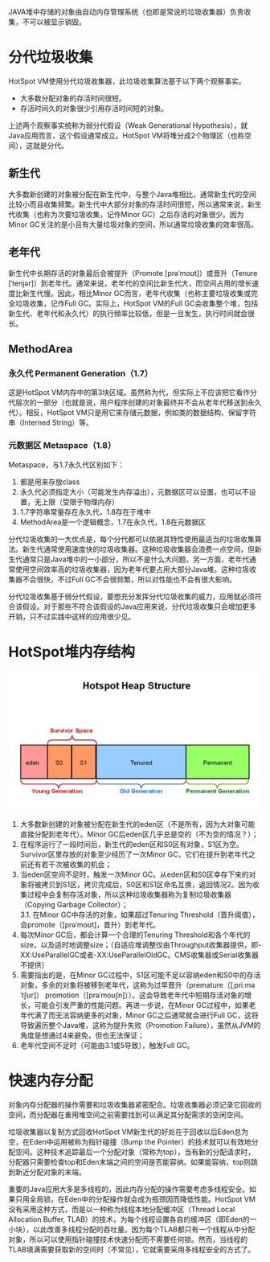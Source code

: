 JAVA堆中存储的对象由自动内存管理系统（也即是常说的垃圾收集器）负责收集，不可以被显示销毁。

# 分代垃圾收集
HotSpot VM使用分代垃圾收集器，此垃圾收集算法基于以下两个观察事实。
- 大多数分配对象的存活时间很短。
- 存活时间久的对象很少引用存活时间短的对象。

上述两个观察事实统称为弱分代假设（Weak Generational Hypothesis），就Java应用而言，这个假设通常成立。HotSpot VM将堆分成2个物理区（也称空间），这就是分代。

## 新生代
大多数新创建的对象被分配在新生代中，与整个Java堆相比，通常新生代的空间比较小而且收集频繁。新生代中大部分对象的存活时间很短，所以通常来说，新生代收集（也称为次要垃圾收集，记作Minor GC）之后存活的对象很少。因为Minor GC关注的是小且有大量垃圾对象的空间，所以通常垃圾收集的效率很高。

## 老年代
新生代中长期存活的对象最后会被提升（Promote [prəˈmoʊt]）或晋升（Tenure [ˈtenjər]）到老年代。通常来说，老年代的空间比新生代大，而空间占用的增长速度比新生代慢。因此，相比Minor GC而言，老年代收集（也称主要垃圾收集或完全垃圾收集，记作Full GC。实际上，HotSpot VM的Full GC会收集整个堆，包括新生代、老年代和永久代）的执行频率比较低，但是一旦发生，执行时间就会很长。

## MethodArea
### 永久代 Permanent Generation（1.7）
这是HotSpot VM内存中的第3块区域。虽然称为代，但实际上不应该把它看作分代层次的一部分（也就是说，用户程序创建的对象最终并不会从老年代移送到永久代）。相反，HotSpot VM只是用它来存储元数据，例如类的数据结构、保留字符串（Interned String）等。

### 元数据区 Metaspace（1.8）
Metaspace，与1.7永久代区别如下：
1. 都是用来存放class
2. 永久代必须指定大小（可能发生内存溢出），元数据区可以设置，也可以不设置，无上限（受限于物理内存）
3. 1.7字符串常量存在永久代，1.8存在于堆中
4. MethodArea是一个逻辑概念，1.7在永久代，1.8在元数据区


分代垃圾收集的一大优点是，每个分代都可以依据其特性使用最适当的垃圾收集算法。新生代通常使用速度快的垃圾收集器。这种垃圾收集器会浪费一点空间，但新生代通常只是Java堆中的一小部分，所以不是什么大问题。另一方面，老年代通常使用空间效率高的垃圾收集器，因为老年代要占用大部分Java堆。这种垃圾收集器不会很快，不过Full GC不会很频繁，所以对性能也不会有很大影响。

分代垃圾收集基于弱分代假设，要想充分发挥分代垃圾收集的威力，应用就必须符合该假设。对于那些不符合该假设的Java应用来说，分代垃圾收集只会增加更多开销，只不过实践中这样的应用很少见。

# HotSpot堆内存结构
![](./../image/JVM/Heap.jpeg)
1. 大多数新创建的对象被分配在新生代的eden区（不是所有，因为大对象可能直接分配到老年代）。Minor GC后eden区几乎总是空的（不为空的情况？）；
2. 在程序运行了一段时间后，新生代的eden区和S0区有对象，S1区为空。Survivor区里存放的对象至少经历了一次Minor GC，它们在提升到老年代之前还有若干次被收集的机会；
3. 当eden区空间不足时，触发一次Minor GC。从eden区和S0区幸存下来的对象将被拷贝到S1区，拷贝完成后，S0区和S1区命名互换，返回情况2。因为收集过程中会复制存活对象，所以这种垃圾收集器称为复制垃圾收集器（Copying Garbage Collector）；  
   3.1. 在Minor GC中存活的对象，如果超过Tenuring Threshold（晋升阈值），会promote（[prəˈmoʊt]，晋升）到老年代。
4. 每次Minor GC后，都会计算一个合理的Tenuring Threshold和各个年代的size，以及适时地调整size；（自适应堆调整仅由Throughput收集器提供，即-XX:UseParallelGC或者-XX:UseParallelOldGC。CMS收集器或Serial收集器不提供）
5. 需要指出的是，在Minor GC过程中，S1区可能不足以容纳eden和S0中的存活对象，多余的对象将被移到老年代，这称为过早晋升（premature（[ˌpriːməˈtʃʊr]） promotion（[prəˈmoʊʃn]））。这会导致老年代中短期存活对象的增长，可能会引发严重的性能问题。再进一步说，在Minor GC过程中，如果老年代满了而无法容纳更多的对象，Minor GC之后通常就会进行Full GC，这将导致遍历整个Java堆，这称为提升失败（Promotion Failure），虽然从JVM的角度是想通过4来避免，但也无法保证；
6. 老年代空间不足时（可能由3.1或5导致），触发Full GC。

# 快速内存分配
对象内存分配器的操作需要和垃圾收集器紧密配合。垃圾收集器必须记录它回收的空间，而分配器在重用堆空间之前需要找到可以满足其分配需求的空闲空间。

垃圾收集器以复制方式回收HotSpot VM新生代的好处在于回收以后Eden总为空，在Eden中运用被称为指针碰撞（Bump the Pointer）的技术就可以有效地分配空间。这种技术追踪最后一个分配对象（常称为top），当有新的分配请求时，分配器只需要检查top和Eden末端之间的空间是否能容纳。如果能容纳，top则跳到新近分配对象的末端。

重要的Java应用大多是多线程的，因此内存分配的操作需要考虑多线程安全。如果只用全局锁，在Eden中的分配操作就会成为瓶颈因而降低性能。HotSpot VM没有采用这种方式，而是以一种称为线程本地分配缓冲区（Thread Local Allocation Buffer, TLAB）的技术，为每个线程设置各自的缓冲区（即Eden的一小块），以此改善多线程分配的吞吐量。因为每个TLAB都只有一个线程从中分配对象，所以可以使用指针碰撞技术快速分配而不需要任何锁。然而，当线程的TLAB填满需要获取新的空间时（不常见），它就需要采用多线程安全的方式了。
